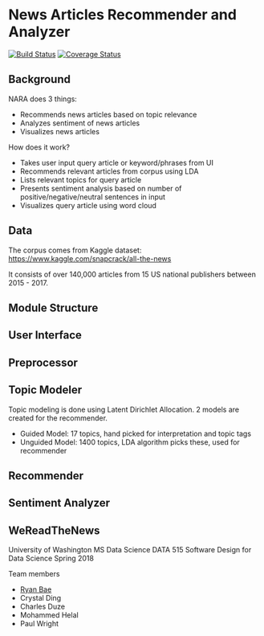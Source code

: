 # News Articles Recommender and Analyzer

[![Build Status](https://travis-ci.org/heybaebae/news_analyzer.svg?branch=master)](https://travis-ci.org/heybaebae/news_analyzer)
[![Coverage Status](https://coveralls.io/repos/github/heybaebae/news-articles-nlp/badge.svg?branch=master)](https://coveralls.io/github/heybaebae/news-articles-nlp?branch=master)

## Background  
NARA does 3 things:
* Recommends news articles based on topic relevance
* Analyzes sentiment of news articles
* Visualizes news articles

How does it work?
* Takes user input query article or keyword/phrases from UI
* Recommends relevant articles from corpus using LDA
* Lists relevant topics for query article
* Presents sentiment analysis based on number of positive/negative/neutral sentences in input
* Visualizes query article using word cloud

## Data

The corpus comes from Kaggle dataset:
https://www.kaggle.com/snapcrack/all-the-news

It consists of over 140,000 articles from 15 US national publishers between 2015 - 2017. 

## Module Structure

## User Interface

## Preprocessor

## Topic Modeler

Topic modeling is done using Latent Dirichlet Allocation. 2 models are created for the recommender.

* Guided Model: 17 topics, hand picked for interpretation and topic tags
* Unguided Model: 1400 topics, LDA algorithm picks these, used for recommender

## Recommender

## Sentiment Analyzer 

## WeReadTheNews
University of Washington 
MS Data Science
DATA 515 Software Design for Data Science
Spring 2018

Team members  
 * [Ryan Bae](www.linkedin.com/in/ryanbae89)  
 * Crystal Ding  
 * Charles Duze  
 * Mohammed Helal  
 * Paul Wright   
 
